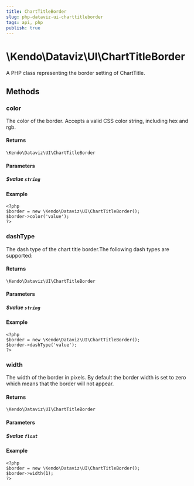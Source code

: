 ```yaml
---
title: ChartTitleBorder
slug: php-dataviz-ui-charttitleborder
tags: api, php
publish: true
---
```


# \Kendo\Dataviz\UI\ChartTitleBorder

A PHP class representing the border setting of ChartTitle.


## Methods

### color
The color of the border. Accepts a valid CSS color string, including hex and rgb.

#### Returns
`\Kendo\Dataviz\UI\ChartTitleBorder`

#### Parameters

##### $value `string`



#### Example 
    <?php
    $border = new \Kendo\Dataviz\UI\ChartTitleBorder();
    $border->color('value');
    ?>

### dashType
The dash type of the chart title border.The following dash types are supported:

#### Returns
`\Kendo\Dataviz\UI\ChartTitleBorder`

#### Parameters

##### $value `string`



#### Example 
    <?php
    $border = new \Kendo\Dataviz\UI\ChartTitleBorder();
    $border->dashType('value');
    ?>

### width
The width of the border in pixels. By default the border width is set to zero which means that the border will not appear.

#### Returns
`\Kendo\Dataviz\UI\ChartTitleBorder`

#### Parameters

##### $value `float`



#### Example 
    <?php
    $border = new \Kendo\Dataviz\UI\ChartTitleBorder();
    $border->width(1);
    ?>

